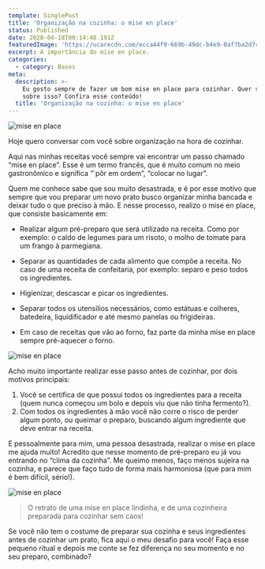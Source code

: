 ```yaml
---
template: SinglePost
title: 'Organização na cozinha: o mise en place'
status: Published
date: 2020-04-18T00:14:48.191Z
featuredImage: 'https://ucarecdn.com/ecca44f9-669b-49dc-b4e9-0af7ba2d7c88/'
excerpt: A importância do mise en place.
categories:
  - category: Bases
meta:
  description: >-
    Eu gosto sempre de fazer um bom mise en place para cozinhar. Quer saber mais
    sobre isso? Confira esse conteúdo!
  title: 'Organização na cozinha: o mise en place'
---
```

![mise en place](https://ucarecdn.com/6f64f28b-a3f4-4d9f-ab7e-2005ae4fc689/)

Hoje quero conversar com você sobre organização na hora de cozinhar. 



Aqui nas minhas receitas você sempre vai encontrar um passo chamado “mise en place”. Esse é um termo francês, que é muito comum no meio gastronômico e significa “´pôr em ordem”, “colocar no lugar”.  



Quem me conhece sabe que sou muito desastrada, e é por esse motivo que sempre que vou preparar um novo prato busco organizar minha bancada e deixar tudo o que preciso à mão. E nesse processo, realizo o mise en place, que consiste basicamente em: 



* Realizar algum pré-preparo que será utilizado na receita. Como por exemplo: o caldo de legumes para um risoto, o molho de tomate para um frango à parmegiana. 



* Separar as quantidades de cada alimento que compõe a receita. No caso de uma receita de confeitaria, por exemplo: separo e peso todos os ingredientes. 



* Higienizar, descascar e picar os ingredientes. 



* Separar todos os utensílios necessários, como estátuas e colheres, batedeira, liquidificador e até mesmo panelas ou frigideiras. 



* Em caso de receitas que vão ao forno, faz parte da minha mise en place sempre pré-aquecer o forno. 

![mise en place](https://ucarecdn.com/f810925a-eb11-4d6c-9c04-594878301147/-/crop/1977x1840/0,52/-/preview/)

Acho muito importante realizar esse passo antes de cozinhar, por dois motivos principais: 



1. Você se certifica de que possui todos os ingredientes para a receita (quem nunca começou um bolo e depois viu que não tinha fermento?). 
2. Com todos os ingredientes à mão você não corre o risco de perder algum ponto, ou queimar o preparo, buscando algum ingrediente que deve entrar na receita. 



E pessoalmente para mim, uma pessoa desastrada, realizar o mise en place me ajuda muito! Acredito que nesse momento de pré-preparo eu já vou entrando no “clima da cozinha”. Me queimo menos, faço menos sujeira na cozinha, e parece que faço tudo de forma mais harmoniosa (que para mim é bem difícil, sério!). 



![mise en place](https://ucarecdn.com/b44d900d-794c-4298-87f6-3a464cdb9b1a/ "O retrato de uma mise en place lindinha, e de uma cozinheira preparada para cozinhar sem caos!")

> O retrato de uma mise en place lindinha, e de uma cozinheira preparada para cozinhar sem caos!

Se você não tem o costume de preparar sua cozinha e seus ingredientes antes de cozinhar um prato, fica aqui o meu desafio para você! Faça esse pequeno ritual e depois me conte se fez diferença no seu momento e no seu preparo, combinado?

